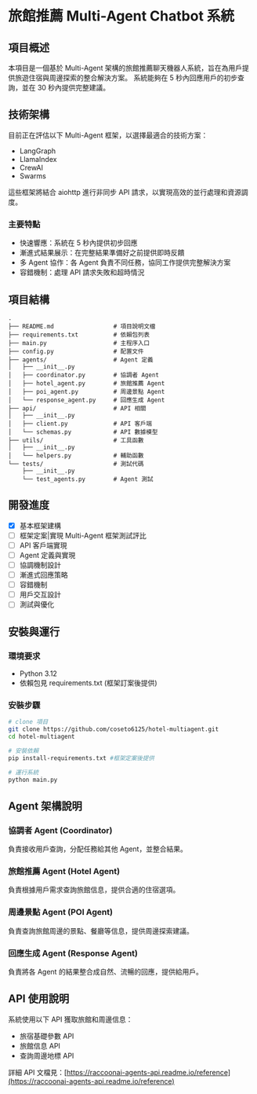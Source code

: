# 旅館推薦 Multi-Agent Chatbot 系統

## 項目概述

本項目是一個基於 Multi-Agent 架構的旅館推薦聊天機器人系統，旨在為用戶提供旅遊住宿與周邊探索的整合解決方案。
系統能夠在 5 秒內回應用戶的初步查詢，並在 30 秒內提供完整建議。

## 技術架構

目前正在評估以下 Multi-Agent 框架，以選擇最適合的技術方案：

- LangGraph
- LlamaIndex
- CrewAI
- Swarms

這些框架將結合 aiohttp 進行非同步 API 請求，以實現高效的並行處理和資源調度。

### 主要特點

- 快速響應：系統在 5 秒內提供初步回應
- 漸進式結果展示：在完整結果準備好之前提供即時反饋
- 多 Agent 協作：各 Agent 負責不同任務，協同工作提供完整解決方案
- 容錯機制：處理 API 請求失敗和超時情況

## 項目結構

```plaintext
.
├── README.md                 # 項目說明文檔
├── requirements.txt          # 依賴包列表
├── main.py                   # 主程序入口
├── config.py                 # 配置文件
├── agents/                   # Agent 定義
│   ├── __init__.py
│   ├── coordinator.py        # 協調者 Agent
│   ├── hotel_agent.py        # 旅館推薦 Agent
│   ├── poi_agent.py          # 周邊景點 Agent
│   └── response_agent.py     # 回應生成 Agent
├── api/                      # API 相關
│   ├── __init__.py
│   ├── client.py             # API 客戶端
│   └── schemas.py            # API 數據模型
├── utils/                    # 工具函數
│   ├── __init__.py
│   └── helpers.py            # 輔助函數
└── tests/                    # 測試代碼
    ├── __init__.py
    └── test_agents.py        # Agent 測試

```

## 開發進度

- [X] 基本框架建構
- [ ] 框架定案|實現 Multi-Agent 框架測試評比
- [ ] API 客戶端實現
- [ ] Agent 定義與實現
- [ ] 協調機制設計
- [ ] 漸進式回應策略
- [ ] 容錯機制
- [ ] 用戶交互設計
- [ ] 測試與優化

## 安裝與運行

### 環境要求

- Python 3.12
- 依賴包見 requirements.txt (框架訂案後提供)

### 安裝步驟

```bash
# clone 項目
git clone https://github.com/coseto6125/hotel-multiagent.git
cd hotel-multiagent

# 安裝依賴
pip install-requirements.txt #框架定案後提供

# 運行系統
python main.py
```

## Agent 架構說明

### 協調者 Agent (Coordinator)

負責接收用戶查詢，分配任務給其他 Agent，並整合結果。

### 旅館推薦 Agent (Hotel Agent)

負責根據用戶需求查詢旅館信息，提供合適的住宿選項。

### 周邊景點 Agent (POI Agent)

負責查詢旅館周邊的景點、餐廳等信息，提供周邊探索建議。

### 回應生成 Agent (Response Agent)

負責將各 Agent 的結果整合成自然、流暢的回應，提供給用戶。

## API 使用說明

系統使用以下 API 獲取旅館和周邊信息：

- 旅宿基礎參數 API
- 旅館信息 API
- 查詢周邊地標 API

詳細 API 文檔見：[https://raccoonai-agents-api.readme.io/reference](https://raccoonai-agents-api.readme.io/reference)
